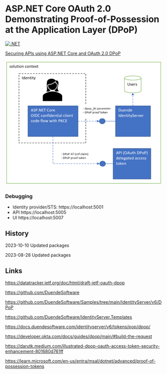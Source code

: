 # ASP.NET Core OAuth 2.0 Demonstrating Proof-of-Possession at the Application Layer (DPoP)

[![.NET](https://github.com/damienbod/DPOP-aspnetcore-idp/actions/workflows/dotnet.yml/badge.svg)](https://github.com/damienbod/DPOP-aspnetcore-idp/actions/workflows/dotnet.yml)

[Securing APIs using ASP.NET Core and OAuth 2.0 DPoP](https://damienbod.com/2023/08/14/securing-apis-using-asp-net-core-and-oauth-2-0-dpop/)

![setup](https://github.com/damienbod/DPOP-aspnetcore-idp/blob/main/images/dpop_aspnetcore_02.png)

### Debugging

- Identity provider/STS: https://localhost:5001
- API https://localhost:5005
- UI https://localhost:5007

## History

2023-10-10 Updated packages

2023-08-28 Updated packages

## Links

https://datatracker.ietf.org/doc/html/draft-ietf-oauth-dpop

https://github.com/DuendeSoftware

https://github.com/DuendeSoftware/Samples/tree/main/IdentityServer/v6/DPoP

https://github.com/DuendeSoftware/IdentityServer.Templates

https://docs.duendesoftware.com/identityserver/v6/tokens/pop/dpop/

https://developer.okta.com/docs/guides/dpop/main/#build-the-request

https://darutk.medium.com/illustrated-dpop-oauth-access-token-security-enhancement-801680d761ff

https://learn.microsoft.com/en-us/entra/msal/dotnet/advanced/proof-of-possession-tokens
